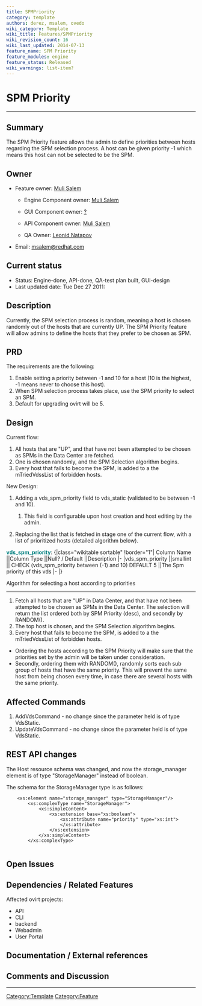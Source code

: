 ```yaml
---
title: SPMPriority
category: template
authors: derez, msalem, ovedo
wiki_category: Template
wiki_title: Features/SPMPriority
wiki_revision_count: 16
wiki_last_updated: 2014-07-13
feature_name: SPM Priority
feature_modules: engine
feature_status: Released
wiki_warnings: list-item?
---
```


# SPM Priority

------------------------------------------------------------------------

## Summary

The SPM Priority feature allows the admin to define priorities between hosts regarding the SPM selection process. A host can be given priority -1 which means this host can not be selected to be the SPM.

## Owner

*   Feature owner: [ Muli Salem](User:msalem)

    * Engine Component owner: [ Muli Salem](User:msalem)

    * GUI Component owner: [ ?](User:?)

    * API Component owner: [ Muli Salem](User:msalem)

    * QA Owner: [ Leonid Natapov](User:lnatapov)

*   Email: msalem@redhat.com

## Current status

*   Status: Engine-done, API-done, QA-test plan built, GUI-design
*   Last updated date: Tue Dec 27 2011:

## Description

Currently, the SPM selection process is random, meaning a host is chosen randomly out of the hosts that are currently UP. The SPM Priority feature will allow admins to define the hosts that they prefer to be chosen as SPM.

## PRD

The requirements are the following:

1.  Enable setting a priority between -1 and 10 for a host (10 is the highest, -1 means never to choose this host).
2.  When SPM selection process takes place, use the SPM priority to select an SPM.
3.  Default for upgrading ovirt will be 5.

## Design

Current flow:

1.  All hosts that are "UP", and that have not been attempted to be chosen as SPMs in the Data Center are fetched.
2.  One is chosen randomly, and the SPM Selection algorithm begins.
3.  Every host that fails to become the SPM, is added to a the mTriedVdssList of forbidden hosts.

New Design:

1.  Adding a vds_spm_priority field to vds_static (validated to be between -1 and 10).
    1.  This field is configurable upon host creation and host editing by the admin.

2.  Replacing the list that is fetched in stage one of the current flow, with a list of prioritized hosts (detailed algorithm below).

<span style="color:Teal">**vds_spm_priority**</span>:
{|class="wikitable sortable" !border="1"| Column Name ||Column Type ||Null? / Default ||Description |- |vds_spm_priority ||smallint || CHECK (vds_spm_priority between (-1) and 10) DEFAULT 5 ||The Spm priority of this vds |- |}

Algorithm for selecting a host according to priorities

------------------------------------------------------------------------

1.  Fetch all hosts that are "UP" in Data Center, and that have not been attempted to be chosen as SPMs in the Data Center. The selection will return the list ordered both by SPM Priority (desc), and secondly by RANDOM().
2.  The top host is chosen, and the SPM Selection algorithm begins.
3.  Every host that fails to become the SPM, is added to a the mTriedVdssList of forbidden hosts.

*   Ordering the hosts according to the SPM Priority will make sure that the priorities set by the admin will be taken under consideration.
*   Secondly, ordering them with RANDOM(), randomly sorts each sub group of hosts that have the same priority. This will prevent the same host from being chosen every time, in case there are several hosts with the same priority.

## Affected Commands

1.  AddVdsCommand - no change since the parameter held is of type VdsStatic.
2.  UpdateVdsCommand - no change since the parameter held is of type VdsStatic.

## REST API changes

The Host resource schema was changed, and now the storage_manager element is of type "StorageManager" instead of boolean.

The schema for the StorageManager type is as follows:

        <xs:element name="storage_manager" type="StorageManager"/>
            <xs:complexType name="StorageManager">
                <xs:simpleContent>
                    <xs:extension base="xs:boolean">
                        <xs:attribute name="priority" type="xs:int">
                        </xs:attribute>
                    </xs:extension>
                </xs:simpleContent>
            </xs:complexType>
       

## Open Issues

## Dependencies / Related Features

Affected ovirt projects:

*   API
*   CLI
*   backend
*   Webadmin
*   User Portal

## Documentation / External references

## Comments and Discussion

------------------------------------------------------------------------

<Category:Template> <Category:Feature>
